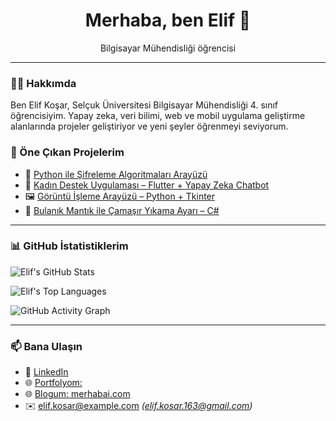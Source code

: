 <h1 align="center">Merhaba, ben Elif 👋</h1>

<p align="center">
  Bilgisayar Mühendisliği öğrencisi
</p>

---

### 🙋‍♀️ Hakkımda

Ben Elif Koşar, Selçuk Üniversitesi Bilgisayar Mühendisliği 4. sınıf öğrencisiyim. Yapay zeka, veri bilimi, web ve mobil uygulama geliştirme alanlarında projeler geliştiriyor ve yeni şeyler öğrenmeyi seviyorum.


### 🚀 Öne Çıkan Projelerim

- 🔐 [Python ile Şifreleme Algoritmaları Arayüzü](https://github.com/Elf-kosar/Sifreleme-Arayuzu)
- 🧠 [Kadın Destek Uygulaması – Flutter + Yapay Zeka Chatbot](https://github.com/Elf-kosar)
- 🖼️ [Görüntü İşleme Arayüzü – Python + Tkinter](https://github.com/Elf-kosar/Goruntu-Isleme-Arayuzu)
- 🧮 [Bulanık Mantık ile Çamaşır Yıkama Ayarı – C#](https://github.com/Elf-kosar/Fuzzy-WashingMachine)

---

### 📊 GitHub İstatistiklerim

![Elif's GitHub Stats](https://github-readme-stats.vercel.app/api?username=Elf-kosar&show_icons=true&theme=tokyonight&hide_title=false)

![Elif's Top Languages](https://github-readme-stats.vercel.app/api/top-langs/?username=Elf-kosar&layout=compact&theme=tokyonight)

![GitHub Activity Graph](https://github-readme-activity-graph.vercel.app/graph?username=Elf-kosar&theme=tokyo-night)

---

### 📫 Bana Ulaşın

- 💼 [LinkedIn](https://www.linkedin.com/in/elifkosar)
- 🌐 [Portfolyom:](https://elifkosar.netlify.app/)
- 🌐 [Blogum: merhabai.com](https://merhabai.com)
- ✉️ elif.kosar@example.com *(elif.kosar.163@gmail.com)*



